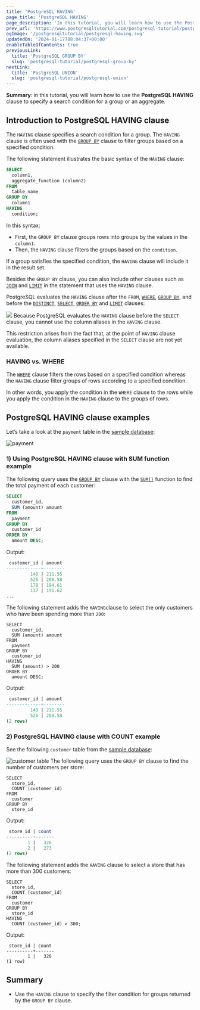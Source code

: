 ```yaml
---
title: 'PostgreSQL HAVING'
page_title: 'PostgreSQL HAVING'
page_description: 'In this tutorial, you will learn how to use the PostgreSQL HAVING clause to filter groups of rows based on a specified condition.'
prev_url: 'https://www.postgresqltutorial.com/postgresql-tutorial/postgresql-having/'
ogImage: '/postgresqltutorial/postgresql-having.svg'
updatedOn: '2024-01-17T08:04:37+00:00'
enableTableOfContents: true
previousLink:
  title: 'PostgreSQL GROUP BY'
  slug: 'postgresql-tutorial/postgresql-group-by'
nextLink:
  title: 'PostgreSQL UNION'
  slug: 'postgresql-tutorial/postgresql-union'
---
```


**Summary**: in this tutorial, you will learn how to use the **PostgreSQL HAVING** clause to specify a search condition for a group or an aggregate.

## Introduction to PostgreSQL HAVING clause

The `HAVING` clause specifies a search condition for a group. The `HAVING` clause is often used with the [`GROUP BY`](postgresql-group-by) clause to filter groups based on a specified condition.

The following statement illustrates the basic syntax of the `HAVING` clause:

```sql
SELECT
  column1,
  aggregate_function (column2)
FROM
  table_name
GROUP BY
  column1
HAVING
  condition;
```

In this syntax:

- First, the `GROUP BY` clause groups rows into groups by the values in the `column1`.
- Then, the `HAVING` clause filters the groups based on the `condition`.

If a group satisfies the specified condition, the `HAVING` clause will include it in the result set.

Besides the `GROUP BY` clause, you can also include other clauses such as [`JOIN`](postgresql-joins) and [`LIMIT`](postgresql-limit) in the statement that uses the `HAVING` clause.

PostgreSQL evaluates the `HAVING` clause after the `FROM`, [`WHERE`](postgresql-where), [`GROUP BY`](postgresql-group-by), and before the [`DISTINCT`](postgresql-select-distinct), [`SELECT`](postgresql-select), [`ORDER BY`](postgresql-order-by) and [`LIMIT`](postgresql-limit) clauses:

![](/postgresqltutorial/postgresql-having.svg)
Because PostgreSQL evaluates the `HAVING` clause before the `SELECT` clause, you cannot use the column aliases in the `HAVING` clause.

This restriction arises from the fact that, at the point of `HAVING` clause evaluation, the column aliases specified in the `SELECT` clause are not yet available.

### HAVING vs. WHERE

The [`WHERE`](postgresql-where) clause filters the rows based on a specified condition whereas the `HAVING` clause filter groups of rows according to a specified condition.

In other words, you apply the condition in the `WHERE` clause to the rows while you apply the condition in the `HAVING` clause to the groups of rows.

## PostgreSQL HAVING clause examples

Let’s take a look at the `payment` table in the [sample database](../postgresql-getting-started/postgresql-sample-database 'PostgreSQL Sample Database'):

![payment](/postgresqltutorial/payment.png)

### 1\) Using PostgreSQL HAVING clause with SUM function example

The following query uses the [`GROUP BY`](postgresql-group-by) clause with the [`SUM()`](../postgresql-aggregate-functions/postgresql-sum-function) function to find the total payment of each customer:

```sql
SELECT
  customer_id,
  SUM (amount) amount
FROM
  payment
GROUP BY
  customer_id
ORDER BY
  amount DESC;
```

Output:

```sql
 customer_id | amount
-------------+--------
         148 | 211.55
         526 | 208.58
         178 | 194.61
         137 | 191.62
...
```

The following statement adds the `HAVING`clause to select the only customers who have been spending more than `200`:

```
SELECT
  customer_id,
  SUM (amount) amount
FROM
  payment
GROUP BY
  customer_id
HAVING
  SUM (amount) > 200
ORDER BY
  amount DESC;
```

Output:

```sql
 customer_id | amount
-------------+--------
         148 | 211.55
         526 | 208.58
(2 rows)
```

### 2\) PostgreSQL HAVING clause with COUNT example

See the following `customer` table from the [sample database](../postgresql-getting-started/postgresql-sample-database):

![customer table](/postgresqltutorial/customer-table.png)
The following query uses the `GROUP BY` clause to find the number of customers per store:

```
SELECT
  store_id,
  COUNT (customer_id)
FROM
  customer
GROUP BY
  store_id
```

Output:

```sql
 store_id | count
----------+-------
        1 |   326
        2 |   273
(2 rows)
```

The following statement adds the `HAVING` clause to select a store that has more than 300 customers:

```
SELECT
  store_id,
  COUNT (customer_id)
FROM
  customer
GROUP BY
  store_id
HAVING
  COUNT (customer_id) > 300;
```

Output:

```
 store_id | count
----------+-------
        1 |   326
(1 row)
```

## Summary

- Use the `HAVING` clause to specify the filter condition for groups returned by the `GROUP BY` clause.
